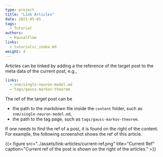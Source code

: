 ```yaml
---
type: project
title: "Link Articles"
date: 2021-05-01
tags:
  - Tutorial
authors:
  - KausalFlow
links:
  - tutorials/_index.md
weight: 4
---
```


Articles can be linked by adding a the reference of the target post to the meta data of the current post, e.g.,

```yaml
links:
  - snm/single-neuron-model.md
  - tags/gauss-markov-theorem
```

The ref of the target post can be

- the path to the markdown file inside the `content` folder, such as `snm/single-neuron-model.md`,
- the path to the tag page, such as `tags/gauss-markov-theorem`.

If one needs to find the ref of a post, it is found on the right of the content. For example, the following screenshot shows the ref of this article.

{{< figure src="../assets/link-articles/current-ref.png" title="Current Ref" caption="Current ref of the post is shown on the right of the articles." >}}


